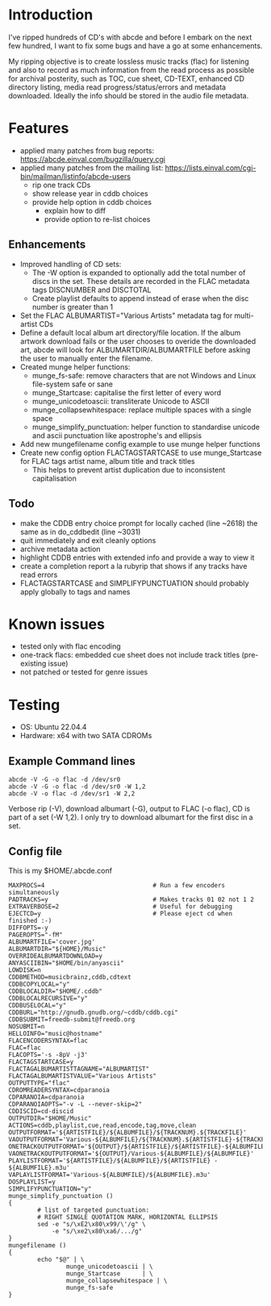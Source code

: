 # Introduction
I've ripped hundreds of CD's with abcde and before I embark on the next few hundred, I want to fix some bugs and have a go at some enhancements.

My ripping objective is to create lossless music tracks (flac) for listening and also to record as much information from the read process as possible for archival posterity, such as TOC, cue sheet, CD-TEXT, enhanced CD directory listing, media read progress/status/errors and metadata downloaded. Ideally the info should be stored in the audio file metadata.

# Features
- applied many patches from bug reports: https://abcde.einval.com/bugzilla/query.cgi
- applied many patches from the mailing list: https://lists.einval.com/cgi-bin/mailman/listinfo/abcde-users
  - rip one track CDs
  - show release year in cddb choices
  - provide help option in cddb choices
    - explain how to diff
    - provide option to re-list choices

## Enhancements
- Improved handling of CD sets:
  - The -W option is expanded to optionally add the total number of discs in the set. These details are recorded in the FLAC metadata tags DISCNUMBER and DISCTOTAL
  - Create playlist defaults to append instead of erase when the disc number is greater than 1
- Set the FLAC ALBUMARTIST="Various Artists" metadata tag for multi-artist CDs
- Define a default local album art directory/file location. If the album artwork download fails or the user chooses to overide the downloaded art, abcde will look for ALBUMARTDIR/ALBUMARTFILE before asking the user to manually enter the filename.
- Created munge helper functions:
  - munge_fs-safe: remove characters that are not Windows and Linux file-system safe or sane
  - munge_Startcase: capitalise the first letter of every word
  - munge_unicodetoascii: transliterate Unicode to ASCII
  - munge_collapsewhitespace: replace multiple spaces with a single space
  - munge_simplify_punctuation: helper function to standardise unicode and ascii punctuation like apostrophe's and ellipsis
- Add new mungefilename config example to use munge helper functions
- Create new config option FLACTAGSTARTCASE to use munge_Startcase for FLAC tags artist name, album title and track titles
  - This helps to prevent artist duplication due to inconsistent capitalisation

## Todo
- make the CDDB entry choice prompt for locally cached (line ~2618) the same as in do_cddbedit (line ~3031)
- quit immediately and exit cleanly options
- archive metadata action
- highlight CDDB entries with extended info and provide a way to view it
- create a completion report a la rubyrip that shows if any tracks have read errors
- FLACTAGSTARTCASE and SIMPLIFYPUNCTUATION should probably apply globally to tags and names

# Known issues
- tested only with flac encoding
- one-track flacs: embedded cue sheet does not include track titles (pre-existing issue)
- not patched or tested for genre issues

# Testing
- OS: Ubuntu 22.04.4
- Hardware: x64 with two SATA CDROMs
## Example Command lines
```
abcde -V -G -o flac -d /dev/sr0
abcde -V -G -o flac -d /dev/sr0 -W 1,2
abcde -V -o flac -d /dev/sr1 -W 2,2
```
Verbose rip (-V), download albumart (-G), output to FLAC (-o flac), CD is part of a set (-W 1,2). I only try to download albumart for the first disc in a set.

## Config file
This is my $HOME/.abcde.conf
```
MAXPROCS=4                              # Run a few encoders simultaneously
PADTRACKS=y                             # Makes tracks 01 02 not 1 2
EXTRAVERBOSE=2                          # Useful for debugging
EJECTCD=y                               # Please eject cd when finished :-)
DIFFOPTS=-y
PAGEROPTS="-fM"
ALBUMARTFILE='cover.jpg'
ALBUMARTDIR="${HOME}/Music"
OVERRIDEALBUMARTDOWNLOAD=y
ANYASCIIBIN="$HOME/bin/anyascii"
LOWDISK=n
CDDBMETHOD=musicbrainz,cddb,cdtext
CDDBCOPYLOCAL="y"
CDDBLOCALDIR="$HOME/.cddb"
CDDBLOCALRECURSIVE="y"
CDDBUSELOCAL="y"
CDDBURL="http://gnudb.gnudb.org/~cddb/cddb.cgi"
CDDBSUBMIT=freedb-submit@freedb.org
NOSUBMIT=n
HELLOINFO="music@hostname"
FLACENCODERSYNTAX=flac
FLAC=flac
FLACOPTS='-s -8pV -j3'
FLACTAGSTARTCASE=y
FLACTAGALBUMARTISTTAGNAME="ALBUMARTIST"
FLACTAGALBUMARTISTVALUE="Various Artists"
OUTPUTTYPE="flac"
CDROMREADERSYNTAX=cdparanoia
CDPARANOIA=cdparanoia
CDPARANOIAOPTS="-v -L --never-skip=2"
CDDISCID=cd-discid
OUTPUTDIR="$HOME/Music"
ACTIONS=cddb,playlist,cue,read,encode,tag,move,clean
OUTPUTFORMAT='${ARTISTFILE}/${ALBUMFILE}/${TRACKNUM}.${TRACKFILE}'
VAOUTPUTFORMAT='Various-${ALBUMFILE}/${TRACKNUM}.${ARTISTFILE}-${TRACKFILE}'
ONETRACKOUTPUTFORMAT='${OUTPUT}/${ARTISTFILE}/${ARTISTFILE}-${ALBUMFILE}'
VAONETRACKOUTPUTFORMAT='${OUTPUT}/Various-${ALBUMFILE}/${ALBUMFILE}'
PLAYLISTFORMAT='${ARTISTFILE}/${ALBUMFILE}/${ARTISTFILE} - ${ALBUMFILE}.m3u'
VAPLAYLISTFORMAT='Various-${ALBUMFILE}/${ALBUMFILE}.m3u'
DOSPLAYLIST=y
SIMPLIFYPUNCTUATION="y"
munge_simplify_punctuation ()
{
        # list of targeted punctuation:
        # RIGHT SINGLE QUOTATION MARK, HORIZONTAL ELLIPSIS
        sed -e "s/\xE2\x80\x99/\'/g" \
            -e "s/\xe2\x80\xa6/.../g"
}
mungefilename ()
{
        echo "$@" | \
                munge_unicodetoascii | \
                munge_Startcase      | \
                munge_collapsewhitespace | \
                munge_fs-safe
}
```
